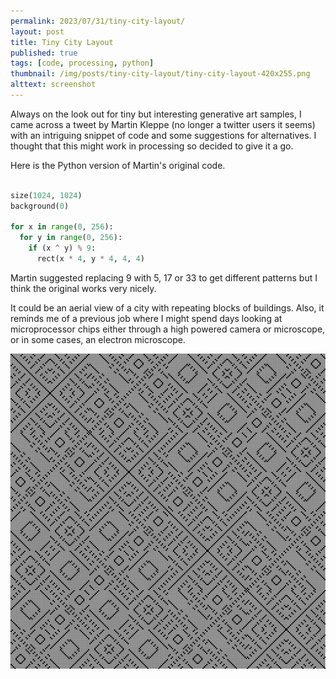 ```yaml
---
permalink: 2023/07/31/tiny-city-layout/
layout: post
title: Tiny City Layout
published: true
tags: [code, processing, python]
thumbnail: /img/posts/tiny-city-layout/tiny-city-layout-420x255.png
alttext: screenshot
---
```


Always on the look out for tiny but interesting generative art samples, I came across a tweet by Martin Kleppe (no longer a twitter users it seems) with an intriguing 
snippet of code and some suggestions for alternatives. I thought that this might work in processing so decided to give it a go. 

Here is the Python version of Martin's original code. 

```python

size(1024, 1024)
background(0)

for x in range(0, 256):
  for y in range(0, 256):
    if (x ^ y) % 9:
      rect(x * 4, y * 4, 4, 4)

```

Martin suggested replacing 9 with 5, 17 or 33 to get different patterns but I think the original works very nicely. 

It could be an aerial view of a city with repeating blocks of buildings. Also, it reminds me of a previous job where I 
might spend days looking at microprocessor chips either through a high powered camera or microscope, or in some cases, 
an electron microscope. 

![screenshot](/img/posts/tiny-city-layout/art-1.png)
